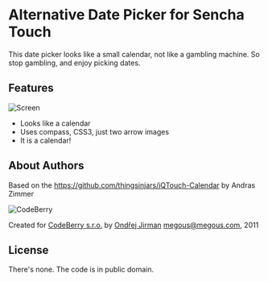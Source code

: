 Alternative Date Picker for Sencha Touch
========================================

This date picker looks like a small calendar, not like a gambling machine.
So stop gambling, and enjoy picking dates.

Features
--------

![Screen](sencha-touch-ux-datepicker/raw/master/resources/screen.png)

- Looks like a calendar
- Uses compass, CSS3, just two arrow images
- It is a calendar!

About Authors
-------------

Based on the https://github.com/thingsinjars/jQTouch-Calendar by Andras Zimmer

![CodeBerry](sencha-touch-ux-datepicker/raw/master/resources/logo.png)

Created for [CodeBerry s.r.o.](http://codeberry.cz) by [Ondřej Jirman](http://megous.com) megous@megous.com, 2011

License
-------

There's none. The code is in public domain.
